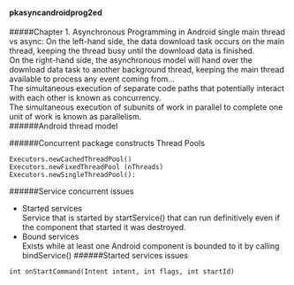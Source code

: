 #### pkasyncandroidprog2ed
#####Chapter 1. Asynchronous Programming in Android
single main thread vs async:
On the left-hand side, the data download task occurs on the main thread, keeping the thread busy until the download data is finished.  
On the right-hand side, the asynchronous model will hand over the download data task to another background thread, 
keeping the main thread available to process any event coming from...  
The simultaneous execution of separate code paths that potentially interact with each other is known as concurrency.  
The simultaneous execution of subunits of work in parallel to complete one unit of work is known as parallelism.  
######Android thread model

######Concurrent package constructs
Thread Pools
```
Executors.newCachedThreadPool()
Executors.newFixedThreadPool (nThreads)
Executors.newSingleThreadPool():
```
######Service concurrent issues
- Started services  
Service that is started by startService() that can run definitively even if the component that started it was destroyed.
- Bound services  
Exists while at least one Android component is bounded to it by calling bindService()
######Started services issues
```
int onStartCommand(Intent intent, int flags, int startId)
```
